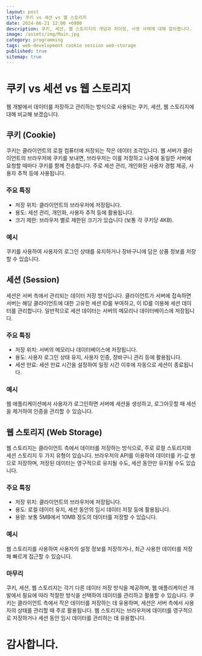 ```yaml
---
layout: post
title: 쿠키 vs 세션 vs 웹 스토리지
date: 2024-06-21 12:00 +0900
description: 쿠키, 세션, 웹 스토리지의 개념과 차이점, 사용 사례에 대해 알아봅니다.
image: /assets/img/Main.jpg
category: programming
tags: web-development cookie session web-storage
published: true
sitemap: true
---
```

# 쿠키 vs 세션 vs 웹 스토리지

웹 개발에서 데이터를 저장하고 관리하는 방식으로 사용되는 쿠키, 세션, 웹 스토리지에 대해 비교해 보겠습니다.

## 쿠키 (Cookie)

쿠키는 클라이언트의 로컬 컴퓨터에 저장되는 작은 데이터 조각입니다. 웹 서버가 클라이언트의 브라우저에 쿠키를 보내면, 브라우저는 이를 저장하고 나중에 동일한 서버에 요청할 때마다 쿠키를 함께 전송합니다. 주로 세션 관리, 개인화된 사용자 경험 제공, 사용자 추적 등에 사용됩니다.

### 주요 특징
- 저장 위치: 클라이언트의 브라우저에 저장됩니다.
- 용도: 세션 관리, 개인화, 사용자 추적 등에 활용됩니다.
- 크기 제한: 브라우저 별로 제한된 크기가 있습니다 (보통 각 쿠키당 4KB).

### 예시
쿠키를 사용하여 사용자의 로그인 상태를 유지하거나 장바구니에 담은 상품 정보를 저장할 수 있습니다.

## 세션 (Session)

세션은 서버 측에서 관리되는 데이터 저장 방식입니다. 클라이언트가 서버에 접속하면 서버는 해당 클라이언트에 대한 고유한 세션 ID를 부여하고, 이 ID를 이용해 세션 데이터를 관리합니다. 일반적으로 세션 데이터는 서버의 메모리나 데이터베이스에 저장됩니다.

### 주요 특징
- 저장 위치: 서버의 메모리나 데이터베이스에 저장됩니다.
- 용도: 사용자 로그인 상태 유지, 사용자 인증, 장바구니 관리 등에 활용됩니다.
- 세션 만료: 세션 만료 시간을 설정하여 일정 시간 이후에 자동으로 세션이 종료됩니다.

### 예시
웹 애플리케이션에서 사용자가 로그인하면 서버에 세션을 생성하고, 로그아웃할 때 세션을 제거하여 인증을 관리할 수 있습니다.

## 웹 스토리지 (Web Storage)

웹 스토리지는 클라이언트 측에서 데이터를 저장하는 방식으로, 주로 로컬 스토리지와 세션 스토리지 두 가지 유형이 있습니다. 브라우저의 API를 이용하여 데이터를 키-값 쌍으로 저장하며, 저장된 데이터는 영구적으로 유지될 수도, 세션 동안만 유지될 수도 있습니다.

### 주요 특징
- 저장 위치: 클라이언트의 브라우저에 저장됩니다.
- 용도: 로컬 데이터 유지, 세션 동안의 임시 데이터 저장 등에 활용됩니다.
- 용량: 보통 5MB에서 10MB 정도의 데이터를 저장할 수 있습니다.

### 예시
웹 스토리지를 사용하여 사용자의 설정 정보를 저장하거나, 최근 사용한 데이터를 저장해 빠르게 접근할 수 있습니다.


### 마무리
쿠키, 세션, 웹 스토리지는 각기 다른 데이터 저장 방식을 제공하며, 웹 애플리케이션 개발에서 필요에 따라 적절한 방식을 선택하여 데이터를 관리하고 활용할 수 있습니다. 쿠키는 클라이언트 측에서 작은 데이터를 저장하는 데 유용하며, 세션은 서버 측에서 사용자의 상태를 관리할 때 주로 활용됩니다. 웹 스토리지는 브라우저에 데이터를 영구적으로 저장하거나 세션 동안 임시 데이터를 관리하는 데 유용합니다.

# 감사합니다.


